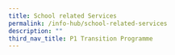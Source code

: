 ```yaml
---
title: School related Services
permalink: /info-hub/school-related-services
description: ""
third_nav_title: P1 Transition Programme
---
```

